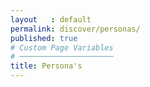 ```yaml
---
layout   : default
permalink: discover/personas/
published: true
# Custom Page Variables
# ─────────────────────
title: Persona's
---
```


<object width="100%" height="100%" data="../../assets/files/personas.pdf"></object>
